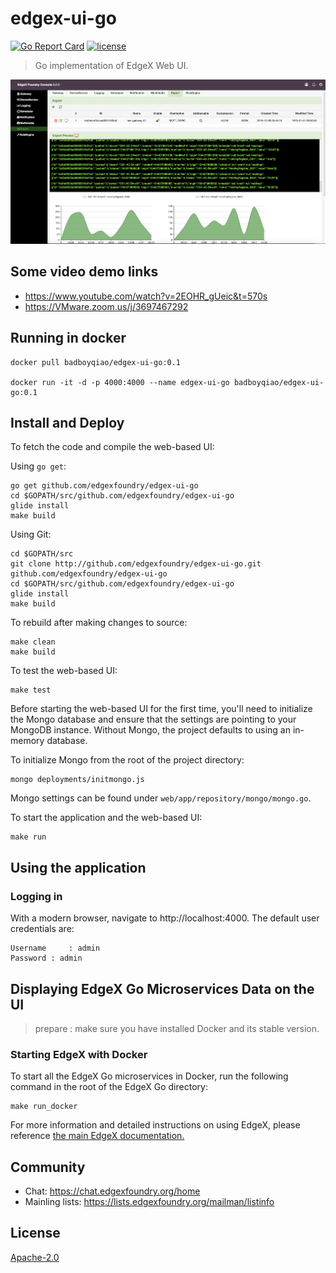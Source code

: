 # edgex-ui-go
[![Go Report Card](https://goreportcard.com/badge/github.com/edgexfoundry/edgex-ui-go)](https://goreportcard.com/report/github.com/edgexfoundry/edgex-ui-go) [![license](https://img.shields.io/badge/license-Apache%20v2.0-blue.svg)](LICENSE)
> Go implementation of EdgeX Web UI.

<p align="center">
  <img src ="assets/images/export.png" />
</p>

## Some video demo links

* https://www.youtube.com/watch?v=2EOHR_gUeic&t=570s
* https://VMware.zoom.us/j/3697467292

## Running in docker

```
docker pull badboyqiao/edgex-ui-go:0.1

docker run -it -d -p 4000:4000 --name edgex-ui-go badboyqiao/edgex-ui-go:0.1
```

## Install and Deploy

To fetch the code and compile the web-based UI:

Using `go get`:
```
go get github.com/edgexfoundry/edgex-ui-go
cd $GOPATH/src/github.com/edgexfoundry/edgex-ui-go
glide install
make build
```

Using Git:
```
cd $GOPATH/src
git clone http://github.com/edgexfoundry/edgex-ui-go.git github.com/edgexfoundry/edgex-ui-go
cd $GOPATH/src/github.com/edgexfoundry/edgex-ui-go
glide install
make build
```

To rebuild after making changes to source:

```
make clean
make build
```

To test the web-based UI:

```
make test
```

Before starting the web-based UI for the first time, you'll need to initialize the Mongo database and ensure that the settings are pointing to your MongoDB instance.
Without Mongo, the project defaults to using an in-memory database.

To initialize Mongo from the root of the project directory:

```
mongo deployments/initmongo.js
```

Mongo settings can be found under `web/app/repository/mongo/mongo.go`.

To start the application and the web-based UI:

```
make run
```

## Using the application

### Logging in

With a modern browser, navigate to http://localhost:4000.
The default user credentials are:

```
Username     : admin
Password : admin
```

## Displaying EdgeX Go Microservices Data on the UI

> prepare : make sure you have installed Docker and its stable version.

### Starting EdgeX with Docker

To start all the EdgeX Go microservices in Docker, run the following command in the root of the EdgeX Go directory:

```
make run_docker
```

For more information and detailed instructions on using EdgeX, please reference [the main EdgeX documentation.](https://nexus.edgexfoundry.org/content/sites/docs/staging/master/docs/_build/html/#)

## Community
- Chat: https://chat.edgexfoundry.org/home
- Mainling lists: https://lists.edgexfoundry.org/mailman/listinfo

## License
[Apache-2.0](LICENSE)
